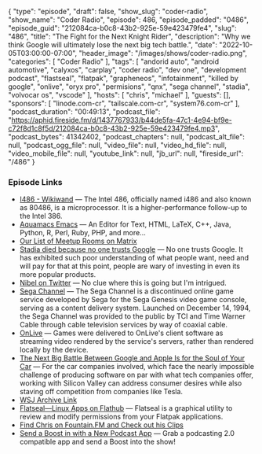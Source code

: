 {
  "type": "episode",
  "draft": false,
  "show_slug": "coder-radio",
  "show_name": "Coder Radio",
  "episode": 486,
  "episode_padded": "0486",
  "episode_guid": "212084ca-b0c8-43b2-925e-59e423479fe4",
  "slug": "486",
  "title": "The Fight for the Next Knight Rider",
  "description": "Why we think Google will ultimately lose the next big tech battle.",
  "date": "2022-10-05T03:00:00-07:00",
  "header_image": "/images/shows/coder-radio.png",
  "categories": [
    "Coder Radio"
  ],
  "tags": [
    "andorid auto",
    "android automotive",
    "calyxos",
    "carplay",
    "coder radio",
    "dev one",
    "development podcast",
    "flastseal",
    "flatpak",
    "grapheneos",
    "infotainment",
    "killed by google",
    "onlive",
    "oryx pro",
    "permisions",
    "qnx",
    "sega channel",
    "stadia",
    "volvocar os",
    "vscode"
  ],
  "hosts": [
    "chris",
    "michael"
  ],
  "guests": [],
  "sponsors": [
    "linode.com-cr",
    "tailscale.com-cr",
    "system76.com-cr"
  ],
  "podcast_duration": "00:49:13",
  "podcast_file": "https://aphid.fireside.fm/d/1437767933/b44de5fa-47c1-4e94-bf9e-c72f8d1c8f5d/212084ca-b0c8-43b2-925e-59e423479fe4.mp3",
  "podcast_bytes": 41342402,
  "podcast_chapters": null,
  "podcast_alt_file": null,
  "podcast_ogg_file": null,
  "video_file": null,
  "video_hd_file": null,
  "video_mobile_file": null,
  "youtube_link": null,
  "jb_url": null,
  "fireside_url": "/486"
}


### Episode Links

  * [I486 - Wikiwand](https://www.wikiwand.com/en/I486 "I486 - Wikiwand") — The Intel 486, officially named i486 and also known as 80486, is a microprocessor. It is a higher-performance follow-up to the Intel 386.
  * [Aquamacs Emacs](https://aquamacs.org/ "Aquamacs Emacs") — An Editor for Text, HTML, LaTeX, C++, Java, Python, R, Perl, Ruby, PHP, and more…
  * [Our List of Meetup Rooms on Matrix](https://bit.ly/meetupmatrix "Our List of Meetup Rooms on Matrix")
  * [Stadia died because no one trusts Google](https://techcrunch.com/2022/10/01/stadia-died-because-no-one-trusts-google/ "Stadia died because no one trusts Google") — No one trusts Google. It has exhibited such poor understanding of what people want, need and will pay for that at this point, people are wary of investing in even its more popular products.
  * [Nibel on Twitter](https://twitter.com/Nibellion/status/1107969648874655744 "Nibel on Twitter") — No clue where this is going but I'm intrigued.
  * [Sega Channel](https://en.wikipedia.org/wiki/Sega_Channel "Sega Channel") — The Sega Channel is a discontinued online game service developed by Sega for the Sega Genesis video game console, serving as a content delivery system. Launched on December 14, 1994, the Sega Channel was provided to the public by TCI and Time Warner Cable through cable television services by way of coaxial cable. 
  * [OnLive](https://en.wikipedia.org/wiki/OnLive "OnLive") — Games were delivered to OnLive's client software as streaming video rendered by the service's servers, rather than rendered locally by the device.
  * [The Next Big Battle Between Google and Apple Is for the Soul of Your Car](https://www.wsj.com/articles/the-next-big-battle-between-google-and-apple-is-for-the-soul-of-your-car-11664596817?mod=djemalertNEWS "The Next Big Battle Between Google and Apple Is for the Soul of Your Car") — For the car companies involved, which face the nearly impossible challenge of producing software on par with what tech companies offer, working with Silicon Valley can address consumer desires while also staving off competition from companies like Tesla.
  * [WSJ Archive Link](http://web.archive.org/web/20221001150211/https://www.wsj.com/articles/the-next-big-battle-between-google-and-apple-is-for-the-soul-of-your-car-11664596817?mod=djemalertNEWS "WSJ Archive Link")
  * [Flatseal—Linux Apps on Flathub](https://flathub.org/apps/details/com.github.tchx84.Flatseal "Flatseal—Linux Apps on Flathub") — Flatseal is a graphical utility to review and modify permissions from your Flatpak applications.
  * [Find Chris on Fountain.FM and Check out his Clips](https://fountain.fm/chrislas?code=e72160c3c5 "Find Chris on Fountain.FM and Check out his Clips")
  * [Send a Boost in with a New Podcast App](https://podcastindex.org/apps?appTypes=app&elements=Value "Send a Boost in with a New Podcast App") — Grab a podcasting 2.0 compatible app and send a Boost into the show!


